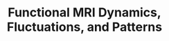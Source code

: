 ---
title: "Functional MRI Dynamics, Fluctuations, and Patterns"
project_id: 
conference_id: ""
presenters:
   - peter_bandettini
summary: "15th BC-ISMRM, Cardiff, UK"
file: /assets/presentations/
filename: 
layout: presentation
---